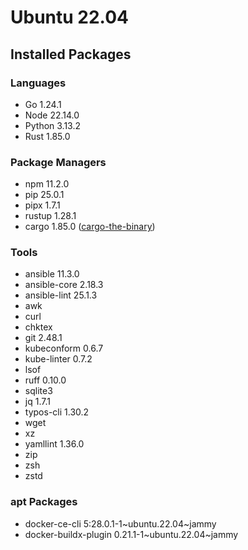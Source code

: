 # Ubuntu 22.04

## Installed Packages

### Languages

- Go 1.24.1
- Node 22.14.0
- Python 3.13.2
- Rust 1.85.0

### Package Managers

- npm 11.2.0
- pip 25.0.1
- pipx 1.7.1
- rustup 1.28.1
- cargo 1.85.0 ([cargo-the-binary](https://github.com/rust-lang/cargo/blob/master/src/cargo/version.rs))

### Tools

- ansible 11.3.0
- ansible-core 2.18.3
- ansible-lint 25.1.3
- awk
- curl
- chktex
- git 2.48.1
- kubeconform 0.6.7
- kube-linter 0.7.2
- lsof
- ruff 0.10.0
- sqlite3
- jq 1.7.1
- typos-cli 1.30.2
- wget
- xz
- yamllint 1.36.0
- zip
- zsh
- zstd

### apt Packages

- docker-ce-cli 5:28.0.1-1\~ubuntu.22.04\~jammy
- docker-buildx-plugin 0.21.1-1\~ubuntu.22.04\~jammy
